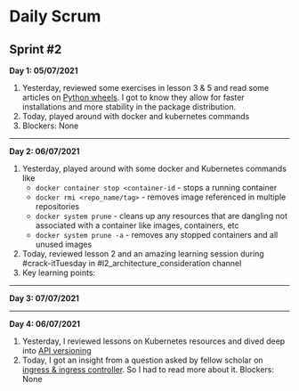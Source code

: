 # Daily Scrum

## Sprint #2

__Day 1: 05/07/2021__

1. Yesterday, reviewed some exercises in lesson 3 & 5 and read some articles on [Python wheels](https://realpython.com/python-wheels/). I got to know they allow for faster installations and more stability in the package distribution. 
2. Today, played around with docker and kubernetes commands
3. Blockers: None

---

**Day 2: 06/07/2021**

1. Yesterday, played around with some docker and Kubernetes commands like 
   * `docker container stop <container-id` - stops a running container 
   * `docker rmi <repo_name/tag>` - removes image referenced in multiple repositories
   * `docker system prune` - cleans up any resources that are dangling not associated with a container like images, containers, etc
   * `docker system prune -a` - removes any stopped containers and all unused images
2. Today, reviewed lesson 2 and an amazing learning session during #crack-itTuesday in #l2_architecture_consideration channel
3. Key learning points:

---

**Day 3: 07/07/2021**

---

**Day 4: 06/07/2021**

1. Yesterday, I reviewed lessons on Kubernetes resources and dived deep into [API versioning](https://blog.container-solutions.com/api-versioning-what-is-it-why-so-hard)
2. Today, I got an insight from a question asked by fellow scholar on [ingress & ingress controller](https://www.devopsschool.com/tutorial/kubernetes/kubernetes-ingress-tutorial.html). So I had to read more about it.
Blockers: None

